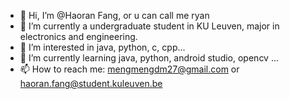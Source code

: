 - 👋 Hi, I’m @Haoran Fang, or u can call me ryan
- 💞️ I’m currently a undergraduate student in KU Leuven, major in electronics and engineering.
- 👀 I’m interested in java, python, c, cpp...
- 🌱 I’m currently learning java, python, android studio, opencv ...
- 📫 How to reach me: mengmengdm27@gmail.com or haoran.fang@student.kuleuven.be

<!---
mengmengdm/mengmengdm is a ✨ special ✨ repository because its `README.md` (this file) appears on your GitHub profile.
You can click the Preview link to take a look at your changes.
--->
